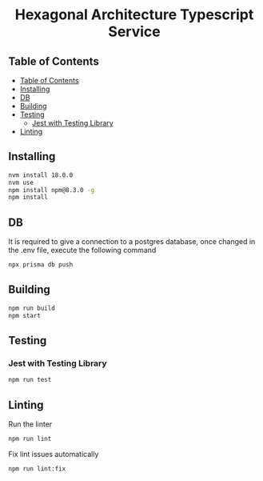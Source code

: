 <h1 align="center">Hexagonal Architecture Typescript Service</h1>


## Table of Contents

- [Table of Contents](#table-of-contents)
- [Installing](#installing)
- [DB](#db)
- [Building](#building)
- [Testing](#testing)
  - [Jest with Testing Library](#jest-with-testing-library)
- [Linting](#linting)

## Installing

```bash
nvm install 18.0.0
nvm use
npm install npm@8.3.0 -g
npm install
```

## DB
It is required to give a connection to a postgres database, once changed in the .env file, execute the following command 

```bash
npx prisma db push
```

## Building

```bash
npm run build
npm start
```

## Testing

### Jest with Testing Library

```bash
npm run test
```

## Linting

Run the linter

```bash
npm run lint
```

Fix lint issues automatically

```bash
npm run lint:fix
```
